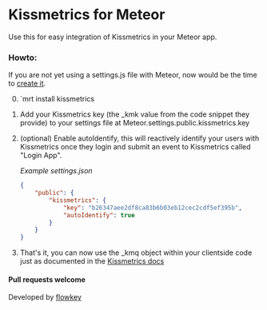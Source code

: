 Kissmetrics for Meteor
==================

Use this for easy integration of Kissmetrics in your Meteor app.

### Howto:
If you are not yet using a settings.js file with Meteor, now would be the time to [create it](http://docs.meteor.com/#meteor_settings).

0. `mrt install kissmetrics

1. Add your Kissmetrics key (the \_kmk value from the code snippet they provide) to your settings file at 
Meteor.settings.public.kissmetrics.key  

    
2. (optional) Enable autoIdentify, this will reactively identify your users with Kissmetrics once they login and 
submit an event to Kissmetrics called "Login App".

    *Example settings.json*  
    
    
    ```json
    {
        "public": {
            "kissmetrics": {
                "key": "b26347aee2df8ca83b6b03eb12cec2cdf5ef395b",
                "autoIdentify": true
            }
        }
    }
    ```
    
3. That's it, you can now use the \_kmq object within your clientside code just as documented in the
[Kissmetrics docs](http://support.kissmetrics.com/apis/javascript/index.html)

#### Pull requests welcome

Developed by [flowkey](http://www,flowkey.com)
